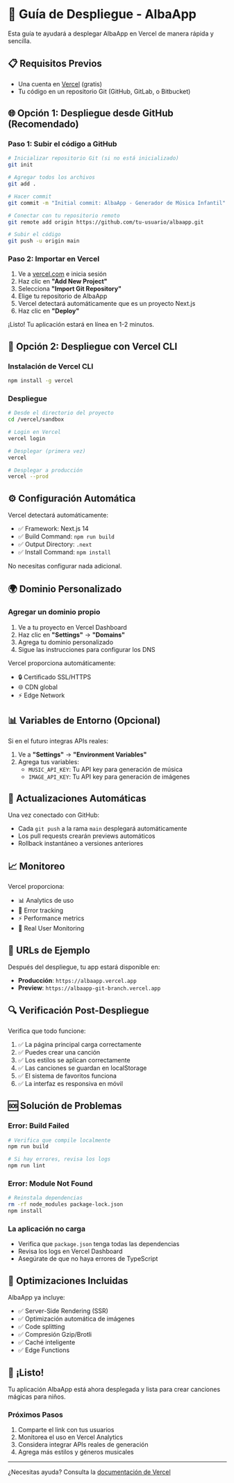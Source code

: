 # 🚀 Guía de Despliegue - AlbaApp

Esta guía te ayudará a desplegar AlbaApp en Vercel de manera rápida y sencilla.

## 📋 Requisitos Previos

- Una cuenta en [Vercel](https://vercel.com) (gratis)
- Tu código en un repositorio Git (GitHub, GitLab, o Bitbucket)

## 🌐 Opción 1: Despliegue desde GitHub (Recomendado)

### Paso 1: Subir el código a GitHub

```bash
# Inicializar repositorio Git (si no está inicializado)
git init

# Agregar todos los archivos
git add .

# Hacer commit
git commit -m "Initial commit: AlbaApp - Generador de Música Infantil"

# Conectar con tu repositorio remoto
git remote add origin https://github.com/tu-usuario/albaapp.git

# Subir el código
git push -u origin main
```

### Paso 2: Importar en Vercel

1. Ve a [vercel.com](https://vercel.com) e inicia sesión
2. Haz clic en **"Add New Project"**
3. Selecciona **"Import Git Repository"**
4. Elige tu repositorio de AlbaApp
5. Vercel detectará automáticamente que es un proyecto Next.js
6. Haz clic en **"Deploy"**

¡Listo! Tu aplicación estará en línea en 1-2 minutos.

## 🔧 Opción 2: Despliegue con Vercel CLI

### Instalación de Vercel CLI

```bash
npm install -g vercel
```

### Despliegue

```bash
# Desde el directorio del proyecto
cd /vercel/sandbox

# Login en Vercel
vercel login

# Desplegar (primera vez)
vercel

# Desplegar a producción
vercel --prod
```

## ⚙️ Configuración Automática

Vercel detectará automáticamente:
- ✅ Framework: Next.js 14
- ✅ Build Command: `npm run build`
- ✅ Output Directory: `.next`
- ✅ Install Command: `npm install`

No necesitas configurar nada adicional.

## 🌍 Dominio Personalizado

### Agregar un dominio propio

1. Ve a tu proyecto en Vercel Dashboard
2. Haz clic en **"Settings"** → **"Domains"**
3. Agrega tu dominio personalizado
4. Sigue las instrucciones para configurar los DNS

Vercel proporciona automáticamente:
- 🔒 Certificado SSL/HTTPS
- 🌐 CDN global
- ⚡ Edge Network

## 📊 Variables de Entorno (Opcional)

Si en el futuro integras APIs reales:

1. Ve a **"Settings"** → **"Environment Variables"**
2. Agrega tus variables:
   - `MUSIC_API_KEY`: Tu API key para generación de música
   - `IMAGE_API_KEY`: Tu API key para generación de imágenes

## 🔄 Actualizaciones Automáticas

Una vez conectado con GitHub:
- Cada `git push` a la rama `main` desplegará automáticamente
- Los pull requests crearán previews automáticos
- Rollback instantáneo a versiones anteriores

## 📈 Monitoreo

Vercel proporciona:
- 📊 Analytics de uso
- 🐛 Error tracking
- ⚡ Performance metrics
- 📱 Real User Monitoring

## 🎯 URLs de Ejemplo

Después del despliegue, tu app estará disponible en:
- **Producción**: `https://albaapp.vercel.app`
- **Preview**: `https://albaapp-git-branch.vercel.app`

## 🔍 Verificación Post-Despliegue

Verifica que todo funcione:
1. ✅ La página principal carga correctamente
2. ✅ Puedes crear una canción
3. ✅ Los estilos se aplican correctamente
4. ✅ Las canciones se guardan en localStorage
5. ✅ El sistema de favoritos funciona
6. ✅ La interfaz es responsiva en móvil

## 🆘 Solución de Problemas

### Error: Build Failed

```bash
# Verifica que compile localmente
npm run build

# Si hay errores, revisa los logs
npm run lint
```

### Error: Module Not Found

```bash
# Reinstala dependencias
rm -rf node_modules package-lock.json
npm install
```

### La aplicación no carga

- Verifica que `package.json` tenga todas las dependencias
- Revisa los logs en Vercel Dashboard
- Asegúrate de que no haya errores de TypeScript

## 📱 Optimizaciones Incluidas

AlbaApp ya incluye:
- ✅ Server-Side Rendering (SSR)
- ✅ Optimización automática de imágenes
- ✅ Code splitting
- ✅ Compresión Gzip/Brotli
- ✅ Caché inteligente
- ✅ Edge Functions

## 🎉 ¡Listo!

Tu aplicación AlbaApp está ahora desplegada y lista para crear canciones mágicas para niños.

### Próximos Pasos

1. Comparte el link con tus usuarios
2. Monitorea el uso en Vercel Analytics
3. Considera integrar APIs reales de generación
4. Agrega más estilos y géneros musicales

---

¿Necesitas ayuda? Consulta la [documentación de Vercel](https://vercel.com/docs)
